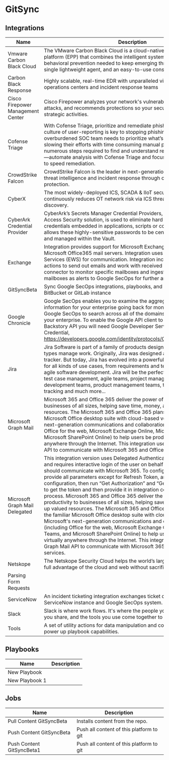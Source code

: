 # GitSync

## Integrations
|Name|Description|
|----|-----------|
|Vmware Carbon Black Cloud|The VMware Carbon Black Cloud is a cloud-native endpoint protection platform (EPP) that combines the intelligent system hardening and behavioral prevention needed to keep emerging threats at bay, using a single lightweight agent, and an easy-to-use console.|
|Carbon Black Response|Highly scalable, real-time EDR with unparalleled visibility for top security operations centers and incident response teams|
|Cisco Firepower Management Center|Cisco Firepower analyzes your network's vulnerabilities, prioritizes any attacks, and recommends protections so your security team can focus on strategic activities.|
|Cofense Triage|With Cofense Triage, prioritize and remediate phishing threats faster. A culture of user-reporting is key to stopping phishing attacks, but your overburdened SOC team needs to prioritize what’s reported. Instead of slowing their efforts with time consuming manual processes—the numerous steps required to find and understand real indicators of threats—automate analysis with Cofense Triage and focus on making decisions to speed remediation.|
|CrowdStrike Falcon|CrowdStrike Falcon is the leader in next-generation endpoint protection, threat intelligence and incident response through cloud-based endpoint protection.|
|CyberX|The most widely-deployed ICS, SCADA & IIoT security platform that continuously reduces OT network risk via ICS threat monitoring & asset discovery.|
|CyberArk Credential Provider|CyberArk’s Secrets Manager Credential Providers, part of the Privileged Access Security solution, is used to eliminate hard coded application credentials embedded in applications, scripts or configuration files, and allows these highly-sensitive passwords to be centrally stored, logged and managed within the Vault.|
|Exchange|Integration provides support for Microsoft Exchange 2010 - 2019 and Microsoft Office365 mail servers. Integration uses Exchange Web Services (EWS) for communication. Integration includes a series of actions to send out emails and work with received emails, along with a connector to monitor specific mailboxes and ingest emails from that mailboxes as alerts to Google SecOps for further analysis.|
|GitSyncBeta|Sync Google SecOps integrations, playbooks, and settings with a GitHub, BitBucket or GitLab instance|
|Google Chronicle|Google SecOps enables you to examine the aggregated security information for your enterprise going back for months or longer. Use Google SecOps to search across all of the domains accessed from within your enterprise. To enable the Google API client to communicate with the Backstory API you will need Google Developer Service Account Credential, https://developers.google.com/identity/protocols/OAuth2#serviceaccount.|
|Jira|Jira Software is part of a family of products designed to help teams of all types manage work. Originally, Jira was designed as a bug and issue tracker. But today, Jira has evolved into a powerful work management tool for all kinds of use cases, from requirements and test case management to agile software development. Jira will be the perfect fit for: requirements & test case management, agile teams, project management teams, software development teams, product management teams, task management, bug tracking and much more...|
|Microsoft Graph Mail|Microsoft 365 and Office 365 deliver the power of cloud productivity to businesses of all sizes, helping save time, money, and free up valued resources. The Microsoft 365 and Office 365 plans combine the familiar Microsoft Office desktop suite with cloud-based versions of Microsoft's next-generation communications and collaboration services (including Office for the web, Microsoft Exchange Online, Microsoft Teams, and Microsoft SharePoint Online) to help users be productive from virtually anywhere through the Internet. This integration uses Microsoft Graph Mail API to communicate with Microsoft 365 and Office 365 services.|
|Microsoft Graph Mail Delegated|This integration version uses Delegated Authentication in Microsoft 365 and requires interactive login of the user on behalf of which integration should communicate with Microsoft 365. To configure this integration, provide all parameters except for Refresh Token, and save the integration configuration, then run “Get Authorization” and “Generate Token” actions to get the token and then provide it in integration configuration to finish the process. Microsoft 365 and Office 365 deliver the power of cloud productivity to businesses of all sizes, helping save time, money, and free up valued resources. The Microsoft 365 and Office 365 plans combine the familiar Microsoft Office desktop suite with cloud-based versions of Microsoft's next-generation communications and collaboration services (including Office for the web, Microsoft Exchange Online, Microsoft Teams, and Microsoft SharePoint Online) to help users be productive from virtually anywhere through the Internet. This integration uses Microsoft Graph Mail API to communicate with Microsoft 365 and Office 365 services.|
|Netskope|The Netskope Security Cloud helps the world’s largest organizations take full advantage of the cloud and web without sacrificing security.|
|Parsing Form Requests||
|ServiceNow|An incident ticketing integration exchanges ticket data between your ServiceNow instance and Google SecOps system.|
|Slack|Slack is where work flows. It's where the people you need, the information you share, and the tools you use come together to get things done.|
|Tools|A set of utility actions for data manipulation and common platform tasks to power up playbook capabilities.|


## Playbooks
|Name|Description|
|----|-----------|
|New Playbook||
|New Playbook 1||


## Jobs
|Name|Description|
|----|-----------|
|Pull Content GitSyncBeta|Installs content from the repo.|
|Push Content GitSyncBeta|Push all content of this platform to git|
|Push Content GitSyncBeta1|Push all content of this platform to git|

